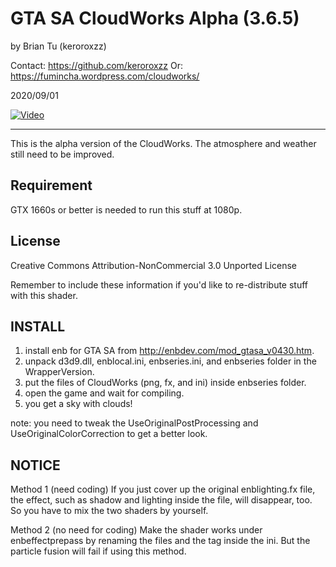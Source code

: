 GTA SA CloudWorks Alpha (3.6.5)
=================================

by Brian Tu (keroroxzz)

Contact: https://github.com/keroroxzz
Or: https://fumincha.wordpress.com/cloudworks/

2020/09/01

[![Video](https://img.youtube.com/vi/AjRBydjolfM/0.jpg)](https://www.youtube.com/watch?v=AjRBydjolfM)

---------------------------------

This is the alpha version of the CloudWorks.
The atmosphere and weather still need to be improved.

Requirement
---------------------------------

GTX 1660s or better is needed to run this stuff at 1080p.

License
---------------------------------
Creative Commons Attribution-NonCommercial 3.0 Unported License

Remember to include these information if you'd like to re-distribute stuff with this shader.

INSTALL
---------------------------------

1. install enb for GTA SA from http://enbdev.com/mod_gtasa_v0430.htm.
2. unpack d3d9.dll, enblocal.ini, enbseries.ini, and enbseries folder in the WrapperVersion.
3. put the files of CloudWorks (png, fx, and ini) inside enbseries folder.
4. open the game and wait for compiling.
5. you get a sky with clouds!

note: you need to tweak the UseOriginalPostProcessing and UseOriginalColorCorrection to get a better look.

NOTICE
---------------------------------

Method 1 (need coding)
If you just cover up the original enblighting.fx file, the effect, such as shadow and lighting inside the file, will disappear, too.
So you have to mix the two shaders by yourself.

Method 2 (no need for coding)
Make the shader works under enbeffectprepass by renaming the files and the tag inside the ini.
But the particle fusion will fail if using this method.
